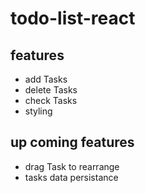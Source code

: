# todo-list-react


## features
* add Tasks
* delete Tasks
* check Tasks
* styling

## up coming features
* drag Task to rearrange
* tasks data persistance

